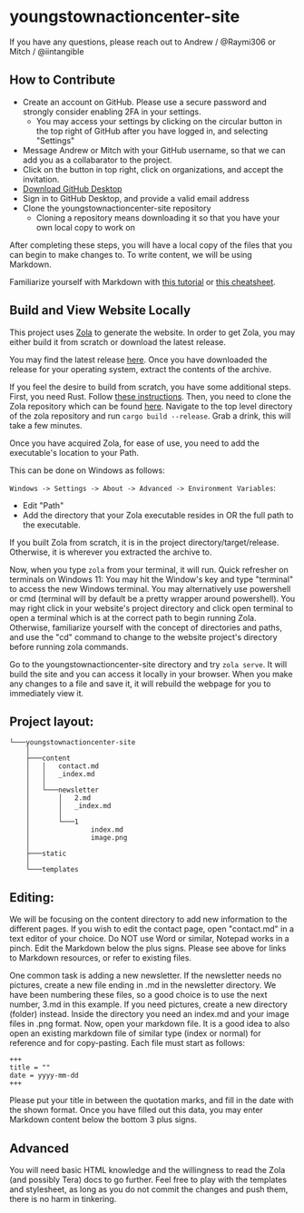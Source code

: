 # youngstownactioncenter-site

If you have any questions, please reach out to Andrew / @Raymi306 or Mitch / @iintangible

## How to Contribute

- Create an account on GitHub. Please use a secure password and strongly consider enabling 2FA in your settings.
  - You may access your settings by clicking on the circular button in the top right of GitHub after you have logged in, and selecting "Settings"
- Message Andrew or Mitch with your GitHub username, so that we can add you as a collabarator to the project.
- Click on the button in top right, click on organizations, and accept the invitation.
- [Download GitHub Desktop](https://desktop.github.com/)
- Sign in to GitHub Desktop, and provide a valid email address
- Clone the youngstownactioncenter-site repository
  - Cloning a repository means downloading it so that you have your own local copy to work on

After completing these steps, you will have a local copy of the files that you can begin to make changes to.
To write content, we will be using Markdown.

Familiarize yourself with Markdown with [this tutorial](https://www.markdowntutorial.com/) or [this cheatsheet](https://www.markdownguide.org/cheat-sheet/).

## Build and View Website Locally

This project uses [Zola](https://www.getzola.org/) to generate the website.
In order to get Zola, you may either build it from scratch or download the latest release.

You may find the latest release [here](https://github.com/getzola/zola/releases).
Once you have downloaded the release for your operating system, extract the contents of the archive.

If you feel the desire to build from scratch, you have some additional steps.
First, you need Rust. Follow [these instructions](https://www.rust-lang.org/learn/get-started).
Then, you need to clone the Zola repository which can be found [here](https://github.com/getzola/zola).
Navigate to the top level directory of the zola repository and run `cargo build --release`.
Grab a drink, this will take a few minutes.

Once you have acquired Zola, for ease of use, you need to add the executable's location to your Path.

This can be done on Windows as follows:

`Windows -> Settings -> About -> Advanced -> Environment Variables`:

- Edit "Path"
- Add the directory that your Zola executable resides in OR the full path to the executable.

If you built Zola from scratch, it is in the project directory/target/release.
Otherwise, it is wherever you extracted the archive to.

Now, when you type `zola` from your terminal, it will run.
Quick refresher on terminals on Windows 11:
You may hit the Window's key and type "terminal" to access the new Windows terminal.
You may alternatively use powershell or cmd (terminal will by default be a pretty wrapper around powershell).
You may right click in your website's project directory and click open terminal to open a terminal which is at the correct path to begin running Zola.
Otherwise, familiarize yourself with the concept of directories and paths, and use the "cd" command to change to the website project's directory before running zola commands.

Go to the youngstownactioncenter-site directory and try `zola serve`.
It will build the site and you can access it locally in your browser.
When you make any changes to a file and save it, it will rebuild the webpage for you to immediately view it.

## Project layout:

```
└───youngstownactioncenter-site
    │
    ├───content
    │   │   contact.md
    │   │   _index.md
    │   │
    │   └───newsletter
    │       │   2.md
    │       │   _index.md
    │       │
    │       └───1
    │               index.md
    │               image.png
    │
    ├───static
    │
    └───templates
```

## Editing:

We will be focusing on the content directory to add new information to the different pages.
If you wish to edit the contact page, open "contact.md" in a text editor of your choice.
Do NOT use Word or similar, Notepad works in a pinch.
Edit the Markdown below the plus signs.
Please see above for links to Markdown resources, or refer to existing files.


One common task is adding a new newsletter.
If the newsletter needs no pictures, create a new file ending in .md in the newsletter directory.
We have been numbering these files, so a good choice is to use the next number, 3.md in this example.
If you need pictures, create a new directory (folder) instead.
Inside the directory you need an index.md and your image files in .png format.
Now, open your markdown file. It is a good idea to also open an existing markdown file of similar type (index or normal) for reference and for copy-pasting.
Each file must start as follows:

```
+++
title = ""
date = yyyy-mm-dd
+++
```

Please put your title in between the quotation marks, and fill in the date with the shown format.
Once you have filled out this data, you may enter Markdown content below the bottom 3 plus signs.

## Advanced

You will need basic HTML knowledge and the willingness to read the Zola (and possibly Tera) docs to go further.
Feel free to play with the templates and stylesheet, as long as you do not commit the changes and push them, there is no harm in tinkering.
